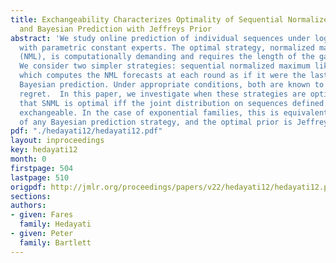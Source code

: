 ```yaml
---
title: Exchangeability Characterizes Optimality of Sequential Normalized Maximum Likelihood
  and Bayesian Prediction with Jeffreys Prior
abstract: 'We study online prediction of individual sequences under logarithmic loss
  with parametric constant experts. The optimal strategy, normalized maximum likelihood
  (NML), is computationally demanding and requires the length of the game to be known.
  We consider two simpler strategies: sequential normalized maximum likelihood (SNML),
  which computes the NML forecasts at each round as if it were the last round, and
  Bayesian prediction. Under appropriate conditions, both are known to achieve near-optimal
  regret.  In this paper, we investigate when these strategies are optimal. We show
  that SNML is optimal iff the joint distribution on sequences defined by SNML is
  exchangeable. In the case of exponential families, this is equivalent to the optimality
  of any Bayesian prediction strategy, and the optimal prior is Jeffreys prior.'
pdf: "./hedayati12/hedayati12.pdf"
layout: inproceedings
key: hedayati12
month: 0
firstpage: 504
lastpage: 510
origpdf: http://jmlr.org/proceedings/papers/v22/hedayati12/hedayati12.pdf
sections: 
authors:
- given: Fares
  family: Hedayati
- given: Peter
  family: Bartlett
---
```

